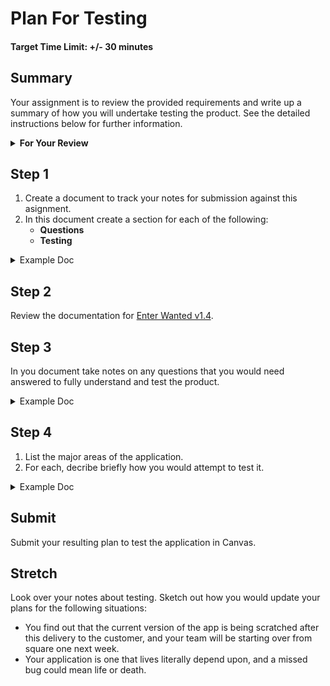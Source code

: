 # Plan For Testing

#### Target Time Limit: +/- 30 minutes

## Summary

Your assignment is to review the provided requirements and write up a summary of
how you will undertake testing the product. See the detailed instructions below
for further information.

<details> <summary> <strong> For Your Review </strong> </summary>

If you're feeling uncertain on where to start in this project, look over the
following:

- Skills Practice:
  - <a href="./sp1.01.1.html" target="_blank">Hands on Testing</a>
  - <a href="./sp1.01.2.html" target="_blank">Document Review</a>
  - <a href="./sp1.01.3.html" target="_blank">Exploratory Testing</a>

</details>

## Step 1

1. Create a document to track your notes for submission against this asignment.
1. In this document create a section for each of the following:
   - **Questions**
   - **Testing**

<details> <summary> Example Doc </summary>

{% highlight markdown %}

- Questions

- Testing

{% endhighlight %}

</details>

## Step 2

Review the documentation for
<a href="https://devmountain-qa.github.io/enter-wanted/1.4_README.html" target="_blank">Enter
Wanted v1.4</a>.

## Step 3

In you document take notes on any questions that you would need answered to
fully understand and test the product.

<details> <summary> Example Doc </summary>

{% highlight markdown %}

- Questions

1. How do I...?
2. Why would a user...?
3. Where should...?

- Testing

{% endhighlight %}

</details>

## Step 4

1. List the major areas of the application.
1. For each, decribe briefly how you would attempt to test it.

<details> <summary> Example Doc </summary>

{% highlight markdown %}

- Questions

1. How do I...?
2. Why would a user...?
3. Where should...?

- Testing

* (Some area)
  - I would test this area by doing x, y, and then z.
* (Some other area)
  - This I'd test the same, except a instead of x.
* etc... {% endhighlight %}

</details>

## Submit

Submit your resulting plan to test the application in Canvas.

## Stretch

Look over your notes about testing. Sketch out how you would update your plans
for the following situations:

- You find out that the current version of the app is being scratched after this
  delivery to the customer, and your team will be starting over from square one
  next week.
- Your application is one that lives literally depend upon, and a missed bug
  could mean life or death.
